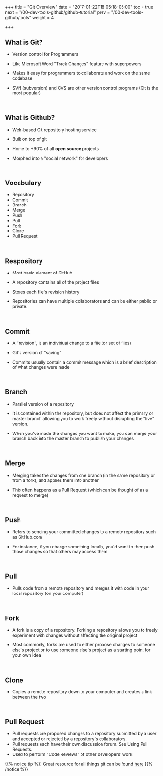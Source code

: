 +++
title = "Git Overview"
date = "2017-01-22T18:05:18-05:00"
toc = true
next = "/00-dev-tools-github/github-tutorial"
prev = "/00-dev-tools-github/tools"
weight = 4

+++

## What is Git?

- Version control for Programmers

- Like Microsoft Word "Track Changes" feature with superpowers

- Makes it easy for programmers to collaborate and work on the same codebase

- SVN (subversion) and CVS are other version control programs (Git is the most popular)


&nbsp;

## What is Github?

- Web-based Git repository hosting service

- Built on top of git

- Home to +90% of all **open source** projects

- Morphed into a "social network" for developers


&nbsp;

## Vocabulary

- Repository
- Commit
- Branch
- Merge
- Push
- Pull
- Fork
- Clone
- Pull Request

&nbsp;

## Respository

- Most basic element of GitHub

- A repository contains all of the project files

- Stores each file's revision history

- Repositories can have multiple collaborators and can be either public or private.

&nbsp;

## Commit

- A "revision", is an individual change to a file (or set of files)

- Git's version of "saving"

- Commits usually contain a commit message which is a brief description of what changes were made


&nbsp;

## Branch

- Parallel version of a repository

- It is contained within the repository, but does not affect the primary or master branch allowing you to work freely without disrupting the "live" version.

- When you've made the changes you want to make, you can merge your branch back into the master branch to publish your changes

&nbsp;

## Merge

- Merging takes the changes from one branch (in the same repository or from a fork), and applies them into another

- This often happens as a Pull Request (which can be thought of as a request to merge)

&nbsp;

## Push

- Refers to sending your committed changes to a remote repository such as GitHub.com

- For instance, if you change something locally, you'd want to then push those changes so that others may access them

&nbsp;

## Pull

- Pulls code from a remote repository and merges it with code in your local repository (on your computer)


&nbsp;

## Fork

- A fork is a copy of a repository. Forking a repository allows you to freely experiment with changes without affecting the original project

- Most commonly, forks are used to either propose changes to someone else's project or to use someone else's project as a starting point for your own idea


&nbsp;

## Clone

- Copies a remote repository down to your computer and creates a link between the two


&nbsp;

## Pull Request

- Pull requests are proposed changes to a repository submitted by a user and accepted or rejected by a repository's collaborators. 
- Pull requests each have their own discussion forum. See Using Pull Requests.
- Used to perform "Code Reviews" of other developers' work



{{% notice tip %}}
  Great resource for all things git can be found [here](https://git-scm.com/book/en/v2)
{{% /notice %}}

